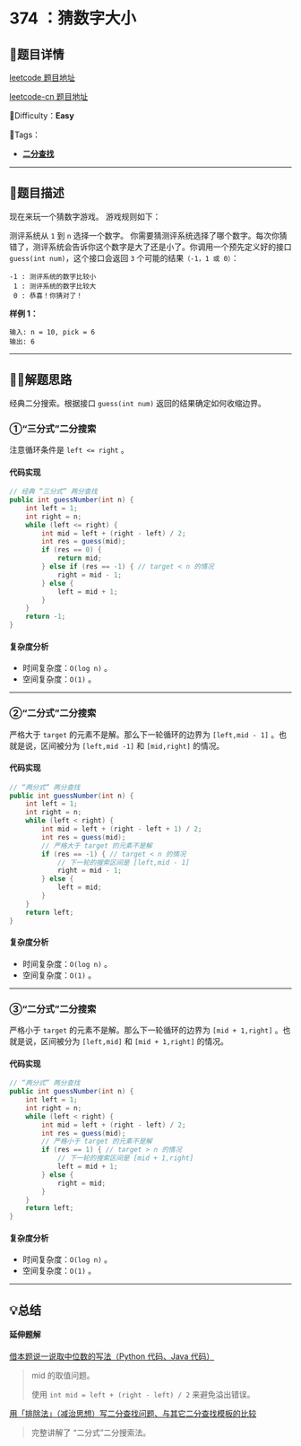 # 374 ：猜数字大小

## 📌题目详情

[leetcode 题目地址](https://leetcode.com/problems/guess-number-higher-or-lower/)

[leetcode-cn 题目地址](https://leetcode-cn.com/problems/guess-number-higher-or-lower/)

📗Difficulty：**Easy**	

🎯Tags：

+ **[二分查找](https://leetcode-cn.com/tag/binary-search/)** 

---

## 📃题目描述

现在来玩一个猜数字游戏。 游戏规则如下：

测评系统从 `1` 到 `n` 选择一个数字。 你需要猜测评系统选择了哪个数字。每次你猜错了，测评系统会告诉你这个数字是大了还是小了。你调用一个预先定义好的接口 `guess(int num)`，这个接口会返回 `3` 个可能的结果`（-1，1 或 0）`：

```
-1 : 测评系统的数字比较小
 1 : 测评系统的数字比较大
 0 : 恭喜！你猜对了！
```



**样例 1：**

```
输入: n = 10, pick = 6
输出: 6
```



****

## 🏹🎯解题思路

经典二分搜索。根据接口 `guess(int num)` 返回的结果确定如何收缩边界。

### ①“三分式”二分搜索

注意循环条件是 `left <= right` 。



#### 代码实现

```java
// 经典 “三分式” 两分查找
public int guessNumber(int n) {
    int left = 1;
    int right = n;
    while (left <= right) {
        int mid = left + (right - left) / 2;
        int res = guess(mid);
        if (res == 0) {
            return mid;
        } else if (res == -1) { // target < n 的情况
            right = mid - 1;
        } else {
            left = mid + 1;
        }
    }
    return -1;
}
```



#### 复杂度分析

+ 时间复杂度：`O(log n)` 。
+ 空间复杂度：`O(1)` 。

---

### ②“二分式”二分搜索

严格大于 `target` 的元素不是解。那么下一轮循环的边界为 `[left,mid - 1]` 。也就是说，区间被分为 `[left,mid -1]` 和 `[mid,right]` 的情况。



#### 代码实现

```java
// “两分式” 两分查找
public int guessNumber(int n) {
    int left = 1;
    int right = n;
    while (left < right) {
        int mid = left + (right - left + 1) / 2;
        int res = guess(mid);
        // 严格大于 target 的元素不是解
        if (res == -1) { // target < n 的情况
            // 下一轮的搜索区间是 [left,mid - 1]
            right = mid - 1;
        } else {
            left = mid;
        }
    }
    return left;
}
```



#### 复杂度分析

+ 时间复杂度：`O(log n)` 。
+ 空间复杂度：`O(1)` 。

---

### ③“二分式”二分搜索

严格小于 `target` 的元素不是解。那么下一轮循环的边界为 `[mid + 1,right]` 。也就是说，区间被分为 `[left,mid]` 和 `[mid + 1,right]` 的情况。



#### 代码实现

```java
// “两分式” 两分查找
public int guessNumber(int n) {
    int left = 1;
    int right = n;
    while (left < right) {
        int mid = left + (right - left) / 2;
        int res = guess(mid);
        // 严格小于 target 的元素不是解
        if (res == 1) { // target > n 的情况
            // 下一轮的搜索区间是 [mid + 1,right]
            left = mid + 1;
        } else {
            right = mid;
        }
    }
    return left;
}
```



#### 复杂度分析

+ 时间复杂度：`O(log n)` 。
+ 空间复杂度：`O(1)` 。

---

## 💡总结

#### 延伸题解

[借本题说一说取中位数的写法（Python 代码、Java 代码）](https://leetcode-cn.com/problems/guess-number-higher-or-lower/solution/shi-fen-hao-yong-de-er-fen-cha-zhao-fa-mo-ban-pyth/)

> mid 的取值问题。
>
> 使用 `int mid = left + (right - left) / 2` 来避免溢出错误。

[用「排除法」（减治思想）写二分查找问题、与其它二分查找模板的比较](https://leetcode-cn.com/problems/search-insert-position/solution/te-bie-hao-yong-de-er-fen-cha-fa-fa-mo-ban-python-/)

> 完整讲解了 “二分式”二分搜索法。